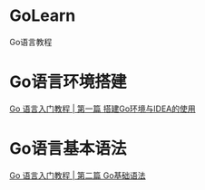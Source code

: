 # GoLearn
Go语言教程

# Go语言环境搭建
[Go 语言入门教程 | 第一篇 搭建Go环境与IDEA的使用](https://www.lhdyx.cn/article/68)
# Go语言基本语法
[Go 语言入门教程 | 第二篇 Go基础语法](https://www.lhdyx.cn/article/69)
